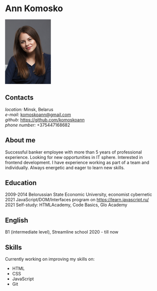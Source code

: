 # Ann Komosko
![title](images/photo.png)
## Contacts
*location:* Minsk, Belarus  
*e-mail:* komoskoann@gmail.com  
*github:* https://github.com/komoskoann  
*phone number:* +375447168682
## About me
Successful banker employee with more than 5 years of professional experience. Looking for new opportunities in IT sphere. Interested in frontend development. I have experience working as part of a team and individually. Always energetic and eager to learn new skills.
## Education
2009-2014 Belorussian State Economic University, economist cybernetic  
2021 JavaScript/DOM/Interfaces program on https://learn.javascript.ru/  
2021 Self-study: HTMLAcademy, Code Basics, Glo Academy
## English
B1 (intermediate level), Streamline school 2020 - till now
## Skills
Currently working on improving my skills on:
* HTML
* CSS
* JavaScript
* Git
